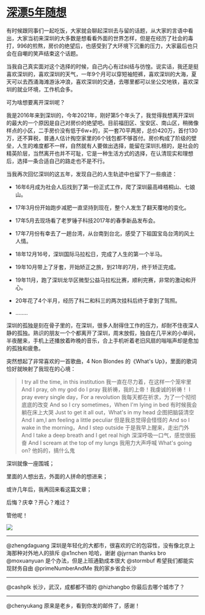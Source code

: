 # [深漂5年随想](https://github.com/superleeyom/blog/issues/37)

有时候跟同事们一起吃饭，大家就会聊起深圳去与留的话题，从大家的言语中看出，大家当初来深圳的大多数是想看看外面的世界怎样，但是在经历了社会的毒打，996的煎熬，房价的绝望后，也感受到了大环境下沉重的压力，大家最后也只会在自嘲的笑声结束这个话题。

当我自己真实面对这个选择的时候，自己内心有过纠结与彷惶。说实话，我还是挺喜欢深圳的，喜欢深圳的天气，一年9个月可以穿短袖短裤，喜欢深圳的大海，夏天可以去西涌海滩游泳冲浪，喜欢深圳的交通，去哪里都可以坐公交地铁，喜欢深圳的就业环境，工作机会多。

可为啥想要离开深圳呢？

我是2016年来到深圳的，今年2021年，刚好第5个年头了，我觉得我想离开深圳的最大的一个原因是自己对房价的绝望吧。目前福田区、宝安区、南山区，稍微像样点的小区，二手房价没有低于6w+的，买一套70平两房，总价420万，首付130万，还不算税，普通人估计掏空家里的6个钱包都不够首付。房价构成了阶级的壁垒，人生的难度都不一样，自然就有人要做出选择，能留在深圳扎根的，是社会的精英阶层，当然离开也并不可耻，它是一种生活方式的选择，在认清现实和理想后，选择一条合适自己的路走也不是不行。

当我再次回忆深圳的这五年，发现自己的人生轨迹中也留下了一些痕迹：

- 16年6月成为社会人后找到了第一份正式工作，爬了深圳最高峰梧桐山、七娘山。

- 17年3月份开始跑步减肥一直坚持到现在，整个人发生了翻天覆地的变化。

- 17年5月去现场看了老罗锤子科技2017年的春季新品发布会。

- 17年7月份有幸去了一趟台湾，从台南到台北，感受了下祖国宝岛台湾的风土人情。

- 18年12月16号，深圳国际马拉松日，完成了人生的第一个半马。

- 19年10月带上了牙套，开始矫正之旅，到21年的7月，终于矫正完成。

- 19年11月，跑了深圳龙华区微型公益马拉松比赛，顺利完赛，非常的激动和开心。

- 20年花了4个半月，经历了科二和科三的两次挂科后终于拿到了驾照。

- ........

深圳的孤独是刻在骨子里的，在深圳，很多人耐得住工作的压力，却耐不住夜深人静的孤独。熟识的朋友一个个都离开了深圳，周末放假，独自在几平米的小单间，半夜醒来，手机上还播放着昨晚的音乐，合上手机听着老旧风扇的嗡嗡声却是愈加的孤独和疲惫。

突然想起了非常喜欢的一首歌曲，4 Non Blondes 的《What's Up》，里面的歌词恰好就映射了我现在的心境：

> I try all the time, in this institution
我一直在尽力着，在这样一个笼牢里
And I pray, oh my god do I pray
我祈祷，我的上帝！我虔诚的祈祷！
I pray every single day，For a revolution
我每天都在祈求，为了一个彻彻底底的改变
And so I cry sometimes，When I'm lying in bed
有时候我会躺在床上大哭
Just to get it all out，What's in my head
企图把脑袋清空
And I am,I am feeling a little peculiar
但是我总觉得会怪怪的
And so I wake in the morning，And I step outside
于是我早上醒来，走出门外
And I take a deep breath and I get real high
深深呼吸一口气，感觉很振奋
And I scream at the top of my lungs
我用力大声呼喊
What's going on?
他妈的，搞什么鬼


深圳就像一座围城；

里面的人想出去，外面的人拼命的想进来；

或许几年后，我再回来看这篇文章；

后悔？庆幸？开心？难过？

管他呢！

![](http://image.leeyom.top/blog/B58F8625-8F9A-4247-AEA7-357641F302D8.jpeg)


---

@zhengdaguang 深圳是年轻化的大都市，很喜欢的它的包容性，没有像北京上海那种对外地人的排斥
@x1nchen 哈哈，谢谢
@jyrnan thanks bro
@moxuanyuan 是个办法，但是上班通勤成本很大
@stormbuf 希望我们都能实现财务自由
@primeNumberAndMe 我的家乡省会长沙

---

@cashplk 长沙，武汉，成都都不错的
@hizhangbo 你最后去哪个城市了？

---

@chenyukang 原来是老乡，看到你发的邮件了，感谢！